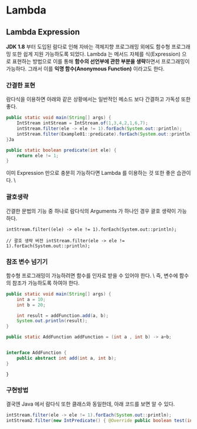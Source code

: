 # Lambda

## &#x20;Lambda Expression

**JDK 1.8** 부터 도입된 람다로 인해 자바는 객체지향 프로그래밍 외에도 함수형 프로그래밍 또한 쉽게 지원 가능하도록 되었다. Lambda 는 메서드 자체를 식(Expression) 으로 표현하는 방법으로 이를 통해 **함수의 선언부에 관한 부분을 생략**하면서 프로그래밍이 가능하다. 그래서 이를 **익명 함수(Anonymous Function)** 이라고도 한다.

### 간결한 표현&#x20;

람다식을 이용하면 아래와 같은 상황에서는 일반적인 메소드 보다 간결하고 가독성 또한 좋다.



```java
public static void main(String[] args) { 
    IntStream intStream = IntStream.of(1,3,4,2,1,6,7);
    intStream.filter(ele -> ele != 1).forEach(System.out::println);
    intStream.filter(Example01::predicate).forEach(System.out::println);
}Ja

public static boolean predicate(int ele) {
    return ele != 1;
}
```



이미 Expression 만으로 충분히 가능하다면 Lambda 를 이용하는 것 또한 좋은 습관이다. \\

### 괄호생략&#x20;

간결한 문법의 기능 중 하나로 람다식의 Arguments 가 하나인 경우 괄호 생략이 가능하다.

`intStream.filter((ele) -> ele != 1).forEach(System.out::println);`

`// 괄호 생략 버전 intStream.filter(ele -> ele != 1).forEach(System.out::println);`

### 참조 변수 넘기기

함수형 프로그래밍이 가능하려면 함수를 인자로 받을 수 있어야 한다. \ 즉, 변수에 함수의 참조가 가능하도록 하여야 한다.&#x20;



```java
public static void main(String[] args) {
    int a = 10;
    int b = 20;

    int result = addFunction.add(a, b);
    System.out.println(result);
}

public static AddFunction addFunction = (int a , int b) -> a+b;


interface AddFunction {
    public abstract int add(int a, int b);
}
```

`}`

### 구현방법

결국엔 Java 에서 람다식 또한 클래스와 동일한데, 아래 코드를 보면 알 수 있다.

```java
intStream.filter(ele -> ele != 1).forEach(System.out::println);
intStream2.filter(new IntPredicate() { @Override public boolean test(int value) { return value != 1; } }).forEach(System.out::println);
```
